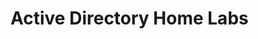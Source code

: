 <h1>Active Directory Home Labs<h1>

<!-- [YouTube Demonstration]() --!>



<!--
 ```diff
- text in red
+ text in green
! text in orange
# text in gray
@@ text in purple (and bold)@@
```
--!>

